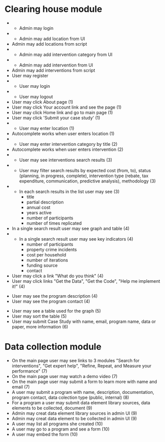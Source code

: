 # Clearing house module

- + Admin may login
- + Admin may add location from UI
- Admin may add locations from script
- + Admin may add intervention category from UI
- + Admin may add intervention from UI
- Admin may add interventions from script
- User may register
- + User may login
- + User may logout
- User may click About page (1)
- User may click Your account link and see the page (1)
- User may click Home link and go to main page (1)
- User may click 'Submit your case study' (1)
- + User may enter location (1)
- Autocomplete works when user enters location (1)
- + User may enter intervention category by title (2)
- Autocomplete works when user enters intervention (2)
- + User may see interventions search results (3)
- + User may filter search results by expected cost (from, to), status (planning, in progress, complete), intervention type (rebate, tax expenditure, communication, predictive analysis), methodology (3)
- + In each search results in the list user may see (3)
    - title
    - partial description
    - annual cost
    - years active
    - number of participants
    - number of times replicated
- In a single search result user may see graph and table (4)
- + In a single search result user may see key indicators (4)
    - number of participants
    - property crime incidents
    - cost per household
    - number of iterations
    - funding source
    - contact
- User may click a link "What do you think" (4)
- User may click links "Get the Data", "Get the Code", "Help me implement it!" (4)
+ User may see the program description (4)
+ User may see the program contact (4)
- User may see a table used for the graph (5)
- User may sort the table (5)
- User may submit Case Study with name, email, program name, data or paper, more information (6)


# Data collection module

- On the main page user may see links to 3 modules "Search for interventions", "Get expert help", "Refine, Repeat, and Measure your performance" (7)
- On the main page user may watch a demo video (7)
- On the main page user may submit a form to learn more with name and email (7)
- A user may submit a program with name, description, documentation, program contact, data colection type (public, internal) (8)
- For a program a user may submit data element library sources, data elements to be collected, document (9)
- Admin may creat data element library sources in admin UI (9)
- Admin may creat data element to be collected in admin UI (9)
- A user may list all programs she created (10)
- A user may go to a program and see a form (10)
- A user may embed the form (10)
